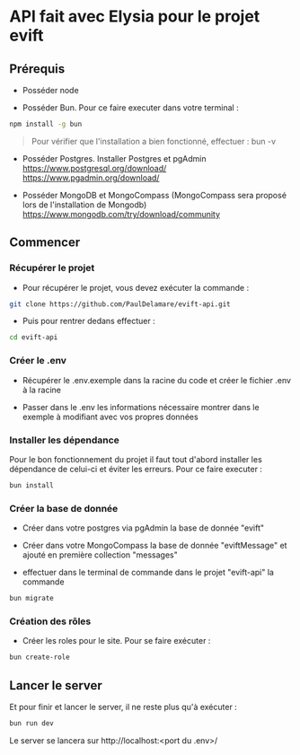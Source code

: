 # API fait avec Elysia pour le projet evift

## Prérequis

- Posséder node

- Posséder Bun. Pour ce faire executer dans votre terminal :

```bash
npm install -g bun
```

> Pour vérifier que l'installation a bien fonctionné, effectuer : bun -v

- Posséder Postgres. Installer Postgres et pgAdmin
  https://www.postgresql.org/download/
  https://www.pgadmin.org/download/

- Posséder MongoDB et MongoCompass (MongoCompass sera proposé lors de l'installation de Mongodb) https://www.mongodb.com/try/download/community

## Commencer

### Récupérer le projet

- Pour récupérer le projet, vous devez exécuter la commande :

```bash
git clone https://github.com/PaulDelamare/evift-api.git
```

- Puis pour rentrer dedans effectuer :

```bash
cd evift-api
```

### Créer le .env

- Récupérer le .env.exemple dans la racine du code et créer le fichier .env à la racine

- Passer dans le .env les informations nécessaire montrer dans le exemple à modifiant avec vos propres données

### Installer les dépendance

Pour le bon fonctionnement du projet il faut tout d'abord installer les dépendance de celui-ci et éviter les erreurs.
Pour ce faire executer :

```bash
bun install
```

### Créer la base de donnée

- Créer dans votre postgres via pgAdmin la base de donnée "evift"

- Créer dans votre MongoCompass la base de donnée "eviftMessage" et ajouté en première collection "messages"

- effectuer dans le terminal de commande dans le projet "evift-api" la commande

```bash
bun migrate
```

### Création des rôles

- Créer les roles pour le site. Pour se faire exécuter :

```bash
bun create-role
```

## Lancer le server

Et pour finir et lancer le server, il ne reste plus qu'à exécuter :

```bash
bun run dev
```

Le server se lancera sur http://localhost:<port du .env>/
